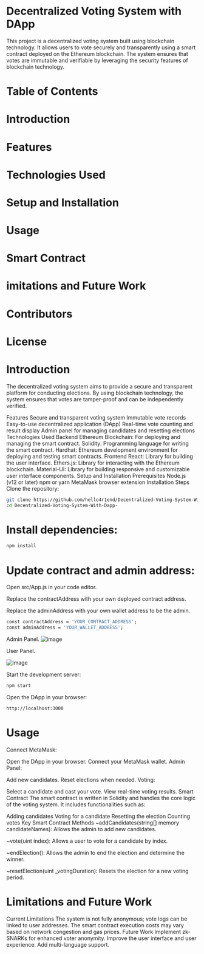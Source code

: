 # Decentralized Voting System with DApp

This project is a decentralized voting system built using blockchain technology. It allows users to vote securely and transparently using a smart contract deployed on the Ethereum blockchain. The system ensures that votes are immutable and verifiable by leveraging the security features of blockchain technology.

# Table of Contents
# Introduction
# Features
# Technologies Used
# Setup and Installation
# Usage
# Smart Contract
# imitations and Future Work
# Contributors
# License

# Introduction

The decentralized voting system aims to provide a secure and transparent platform for conducting elections. By using blockchain technology, the system ensures that votes are tamper-proof and can be independently verified.

Features
Secure and transparent voting system
Immutable vote records
Easy-to-use decentralized application (DApp)
Real-time vote counting and result display
Admin panel for managing candidates and resetting elections
Technologies Used
Backend
Ethereum Blockchain: For deploying and managing the smart contract.
Solidity: Programming language for writing the smart contract.
Hardhat: Ethereum development environment for deploying and testing smart contracts.
Frontend
React: Library for building the user interface.
Ethers.js: Library for interacting with the Ethereum blockchain.
Material-UI: Library for building responsive and customizable user interface components.
Setup and Installation
Prerequisites
Node.js (v12 or later)
npm or yarn
MetaMask browser extension
Installation Steps
Clone the repository:
```bash
git clone https://github.com/hello4r1end/Decentralized-Voting-System-With-Dapp-.git
cd Decentralized-Voting-System-With-Dapp-
```
# Install dependencies:
```bash
npm install
```

# Update contract and admin address:

Open src/App.js in your code editor.

Replace the contractAddress with your own deployed contract address.

Replace the adminAddress with your own wallet address to be the admin.
```bash
const contractAddress = 'YOUR_CONTRACT_ADDRESS';
const adminAddress = 'YOUR_WALLET_ADDRESS';
```
Admin Panel.
![image](https://github.com/hello4r1end/Decentralized-Voting-System-With-Dapp-/assets/60706453/b709bd56-a356-4af2-b9b7-50872f7a509b)


User Panel.

![image](https://github.com/hello4r1end/Decentralized-Voting-System-With-Dapp-/assets/60706453/50d92e45-b4cf-4160-82a7-c7099d0a8c1d)



Start the development server:
```bash
npm start
```
Open the DApp in your browser:
```bash
http://localhost:3000
```
# Usage
Connect MetaMask:

Open the DApp in your browser.
Connect your MetaMask wallet.
Admin Panel:

Add new candidates.
Reset elections when needed.
Voting:

Select a candidate and cast your vote.
View real-time voting results.
Smart Contract
The smart contract is written in Solidity and handles the core logic of the voting system. It includes functionalities such as:

Adding candidates
Voting for a candidate
Resetting the election
Counting votes
Key Smart Contract Methods
~addCandidates(string[] memory candidateNames): Allows the admin to add new candidates.

~vote(uint index): Allows a user to vote for a candidate by index.

~endElection(): Allows the admin to end the election and determine the winner.

~resetElection(uint _votingDuration): Resets the election for a new voting period.

# Limitations and Future Work
Current Limitations
The system is not fully anonymous; vote logs can be linked to user addresses.
The smart contract execution costs may vary based on network congestion and gas prices.
Future Work
Implement zk-SNARKs for enhanced voter anonymity.
Improve the user interface and user experience.
Add multi-language support.
